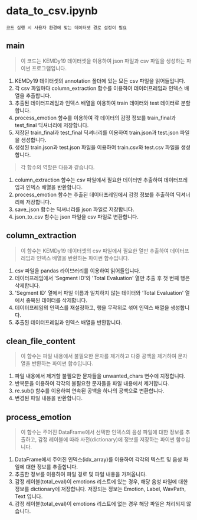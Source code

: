 # data_to_csv.ipynb

    코드 실행 시 사용자 환경에 맞는 데이터셋 경로 설정이 필요

## main
> 이 코드는 KEMDy19 데이터셋을 이용하여 json 파일과 csv 파일을 생성하는 파이썬 프로그램입니다.

1. KEMDy19 데이터셋의 annotation 폴더에 있는 모든 csv 파일을 읽어들입니다.
2. 각 csv 파일마다 column_extraction 함수를 이용하여 데이터프레임과 인덱스 배열을 추출합니다.
3. 추출된 데이터프레임과 인덱스 배열을 이용하여 train 데이터와 test 데이터로 분할합니다.
4. process_emotion 함수를 이용하여 각 데이터의 감정 정보를 train_final과 test_final 딕셔너리에 저장합니다.
5. 저장된 train_final과 test_final 딕셔너리를 이용하여 train.json과 test.json 파일을 생성합니다.
6. 생성된 train.json과 test.json 파일을 이용하여 train.csv와 test.csv 파일을 생성합니다.


> 각 함수의 역할은 다음과 같습니다.

1. column_extraction 함수는 csv 파일에서 필요한 데이터만 추출하여 데이터프레임과 인덱스 배열을 반환합니다.
2. process_emotion 함수는 추출된 데이터프레임에서 감정 정보를 추출하여 딕셔너리에 저장합니다.
3. save_json 함수는 딕셔너리를 json 파일로 저장합니다.
4. json_to_csv 함수는 json 파일을 csv 파일로 변환합니다.


## column_extraction
> 이 함수는 KEMDy19 데이터셋의 csv 파일에서 필요한 열만 추출하여 데이터프레임과 인덱스 배열을 반환하는 파이썬 함수입니다.

1. csv 파일을 pandas 라이브러리를 이용하여 읽어들입니다.
2. 데이터프레임에서 'Segment ID'와 'Total Evaluation' 열만 추출 후 첫 번째 행은 삭제합니다.
3. 'Segment ID' 열에서 파일 이름과 일치하지 않는 데이터와 'Total Evaluation' 열에서 중복된 데이터를 삭제합니다.
4. 데이터프레임의 인덱스를 재설정하고, 행을 무작위로 섞어 인덱스 배열을 생성합니다.
5. 추출된 데이터프레임과 인덱스 배열을 반환합니다.


## clean_file_content
> 이 함수는 파일 내용에서 불필요한 문자를 제거하고 다중 공백을 제거하여 문자열을 반환하는 파이썬 함수입니다.

1. 파일 내용에서 제거할 불필요한 문자들을 unwanted_chars 변수에 지정합니다.
2. 반복문을 이용하여 각각의 불필요한 문자들을 파일 내용에서 제거합니다.
3. re.sub() 함수를 이용하여 연속된 공백을 하나의 공백으로 변환합니다.
4. 변경된 파일 내용을 반환합니다.

## process_emotion
> 이 함수는 주어진 DataFrame에서 선택한 인덱스의 음성 파일에 대한 정보를 추출하고, 감정 레이블에 따라 사전(dictionary)에 정보를 저장하는 파이썬 함수입니다.

1. DataFrame에서 주어진 인덱스(idx_array)를 이용하여 각각의 텍스트 및 음성 파일에 대한 정보를 추출합니다.
2. 추출한 정보를 이용하여 파일 경로 및 파일 내용을 가져옵니다.
3. 감정 레이블(total_eval)이 emotions 리스트에 있는 경우, 해당 음성 파일에 대한 정보를 dictionary에 저장합니다. 저장되는 정보는 Emotion, Label, WavPath, Text 입니다.
4. 감정 레이블(total_eval)이 emotions 리스트에 없는 경우 해당 파일은 처리되지 않습니다. 
